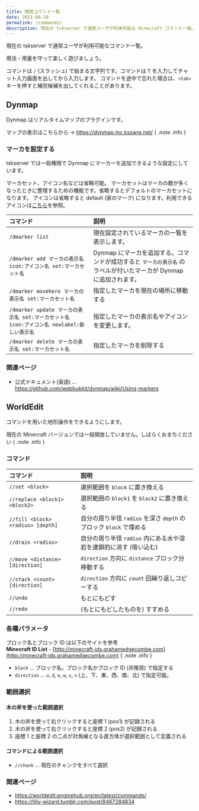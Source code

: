 ```yaml
---
title: 開放コマンド一覧
date: 2021-06-20
permalink: /commands/
description: 現在の tskserver で通常ユーザが利用可能な Minecraft コマンド一覧。用法・用量を守って楽しく遊びましょう。コマンドを途中で忘れた場合は、Tab キーを押すと補完候補を出してくれることがあります。
---
```


現在の tskserver で通常ユーザが利用可能なコマンド一覧。

用法・用量を守って楽しく遊びましょう。

コマンドは `/` (スラッシュ) で始まる文字列です。コマンドは <kbd>T</kbd> を入力してチャット入力画面を出してから入力します。
コマンドを途中で忘れた場合は、`<tab>`キーを押すと補完候補を出してくれることがあります。



## Dynmap
Dynmap はリアルタイムマップのプラグインです。

マップの表示はこちらから → <https://dynmap.mc.ksswre.net/>
{ .note .info }

### マーカを設定する
tskserver では一般権限で Dynmap にマーカーを追加できるような設定にしています。  

マーカセット、アイコン名などは省略可能。
マーカセットはマーカの数が多くなったときに整理するための機能です。省略するとデフォルトのマーカセットになります。
アイコンは省略すると default (家のマーク) になります。利用できるアイコンは[こちら](/img/dynmap-markers.png)を参照。

コマンド | 説明
:-----|:-----
`/dmarker list` | 現在設定されているマーカの一覧を表示します。
`/dmarker add マーカの表示名 icon:アイコン名 set:マーカセット名` | Dynmap にマーカを追加する。コマンドが成功すると `マーカの表示名` のラベルが付いたマーカが Dynmap に追加されます。
`/dmarker movehere マーカの表示名 set:マーカセット名` | 指定したマーカを現在の場所に移動する
`/dmarker update マーカの表示名 set:マーカセット名 icon:アイコン名 newlabel:新しい表示名` | 指定したマーカの表示名やアイコンを変更します。
`/dmarker delete マーカの表示名 set:マーカセット名` | 指定したマーカを削除する

### 関連ページ
- 公式ドキュメント(英語) ... <https://github.com/webbukkit/dynmap/wiki/Using-markers>


## WorldEdit
コマンドを用いた地形操作をできるようにします。

現在の Minecraft バージョンでは一般開放していません。しばらくおまちください
{ .note .info }


### コマンド

コマンド | 説明
:-----|:-----
`//set <block>` | 選択範囲を `block` に置き換える
`//replace <block1> <block2>` | 選択範囲の `block1` を `block2` に置き換える
`//fill <block> <radius> [depth]` | 自分の周り半径 `radius` を深さ `depth` のブロック `block` で埋める
`//drain <radius>` | 自分の周り半径 `radius` 内にある水や溶岩を連鎖的に消す (吸い込む)
`//move <distance> [direction]` | `direction` 方向に `distance` ブロック分移動する
`//stack <count> [direction]` | `direction` 方向に `count` 回繰り返しコピーする
`//undo` | もとにもどす
`//redo` | (もとにもどしたものを) すすめる


### 各種パラメータ

ブロック名とブロック ID は以下のサイトを参考  
**Minecraft ID List** - [http://minecraft-ids.grahamedgecombe.com](http://minecraft-ids.grahamedgecombe.com)
{ .note .info }

- `block` ... ブロック名。ブロック名かブロック ID (非推奨) で指定する
- `direction` ... `u`, `d`, `e`, `w`, `s`, `n` (上、下、東、西、南、北) で指定可能。

### 範囲選択

#### 木の斧を使った範囲選択

1. 木の斧を使って右クリックすると座標 1 (pos1) が記録される
1. 木の斧を使って右クリックすると座標 2 (pos2) が記録される
1. 座標 1 と座標 2 の二点が対角線となる直方体が選択範囲として定義される

#### コマンドによる範囲選択
- `//chunk` ... 現在のチャンクをすべて選択

### 関連ページ
- <https://worldedit.enginehub.org/en/latest/commands/>
- <https://lilly-wizard.tumblr.com/post/8467284834>
